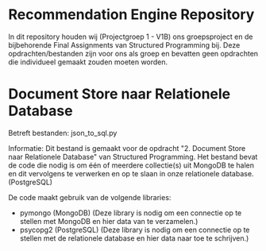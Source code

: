 # Recommendation Engine Repository
In dit repository houden wij (Projectgroep 1 - V1B) ons groepsproject en de bijbehorende Final Assignments van Structured Programming bij.
Deze opdrachten/bestanden zijn voor ons als groep en bevatten geen opdrachten die individueel gemaakt zouden moeten worden.

# Document Store naar Relationele Database
Betreft bestanden: json_to_sql.py

Informatie:
Dit bestand is gemaakt voor de opdracht "2. Document Store naar Relationele Database" van Structured Programming. Het bestand bevat de code die
nodig is om één of meerdere collectie(s) uit MongoDB te halen en dit vervolgens te verwerken en op te slaan in onze relationele database. (PostgreSQL)

De code maakt gebruik van de volgende libraries:
- pymongo (MongoDB)
  (Deze library is nodig om een connectie op te stellen met MongoDB en hier data van te verzamelen.)
- psycopg2 (PostgreSQL)
  (Deze library is nodig om een connectie op te stellen met de relationele database en hier data naar toe te schrijven.)
